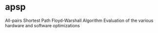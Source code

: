 # apsp
All-pairs Shortest Path Floyd-Warshall Algorithm Evaluation of the various hardware and software optimizations

